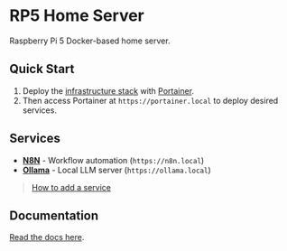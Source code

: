 # RP5 Home Server

Raspberry Pi 5 Docker-based home server.

## Quick Start

1. Deploy the [infrastructure stack](infra/README.md) with [Portainer](./deployment.md).
2. Then access Portainer at `https://portainer.local` to deploy desired services.

## Services

- **[N8N](./services/n8n/README.md)** - Workflow automation (`https://n8n.local`)
- **[Ollama](./services/ollama/README.md)** - Local LLM server (`https://ollama.local`)

> [How to add a service](./docs/services.md)


## Documentation

[Read the docs here](./docs/README.md).